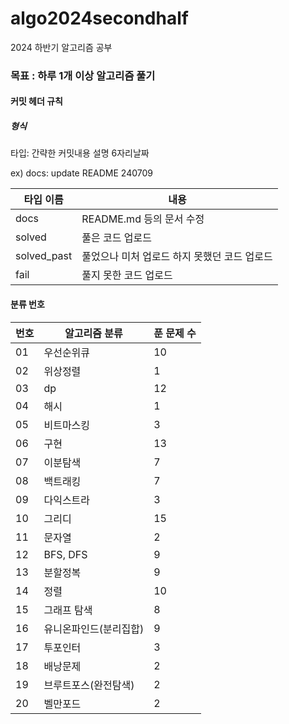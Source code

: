 # algo2024secondhalf

2024 하반기 알고리즘 공부

### 목표 : 하루 1개 이상 알고리즘 풀기

[문제풀이 상황 노션]:https://potent-light-313.notion.site/2024-8ef158496c324f85921834d1b9517fb5?pvs=4



#### 커밋 헤더 규칙

##### 형식

타입: 간략한 커밋내용 설명 6자리날짜

ex) docs: update README 240709



| 타입 이름  | 내용 |
|----|----|
| docs | README.md 등의 문서 수정 |
| solved | 풀은 코드 업로드 |
| solved_past | 풀었으나 미처 업로드 하지 못했던 코드 업로드 |
| fail | 풀지 못한 코드 업로드 |



#### 분류 번호

| 번호 |알고리즘 분류|푼 문제 수|
|----|----|----|
|01|우선순위큐|10|
|02|위상정렬|1|
|03|dp|12|
|04|해시|1|
|05|비트마스킹|3|
|06|구현|13|
|07|이분탐색|7|
|08|백트래킹|7|
|09|다익스트라|3|
|10|그리디|15|
|11|문자열|2|
|12|BFS, DFS|9|
|13|분할정복|9|
|14|정렬| 10         |
|15|그래프 탐색|8|
|16|유니온파인드(분리집합)|9|
|17|투포인터|3|
|18|배낭문제|2|
|19|브루트포스(완전탐색)|2|
|20|벨만포드|2|



